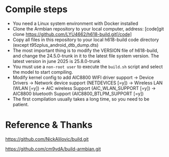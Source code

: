 # Compile steps

- You need a Linux system environment with Docker installed
- Clone the Armbian repository to your local computer, address:  [code]git clone https://github.com/LYU4662/h618-build.git[/code]
- Copy all files in this repository to your local h618-build code directory (except t95zplus_android_dtb_dump.dts)
- The most important thing is to modify the VERSION file of h618-build, and change the 24.5.0-trunk in it to the latest file system version. The latest version in june 2025 is 25.8.0-trunk
- You must use a `non-root user` to execute the `build.sh` script and select the model to start compiling.
 - Modify kernel config to add AIC8800 WIFI driver support -> Device Drivers -> Network device support (NETDEVICES [=y]) -> Wireless LAN (WLAN [=y]) -> AIC wireless Support (AIC_WLAN_SUPPORT [=y]) -> AIC8800 bluetooth Support (AIC8800_BTLPM_SUPPORT [=y])
- The first compilation usually takes a long time, so you need to be patient.

# Reference & Thanks

https://github.com/NickAlilovic/build.git

https://github.com/cm9vdA/build-armbian.git
